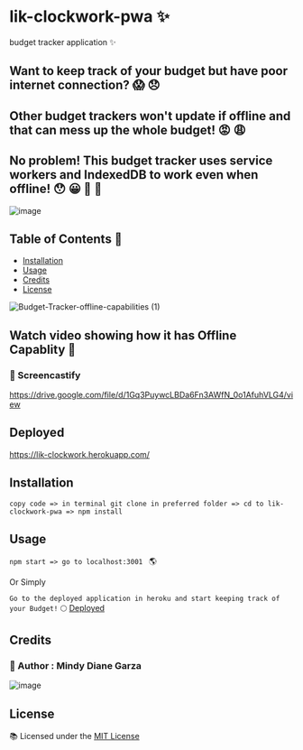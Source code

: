# lik-clockwork-pwa :sparkles:
budget tracker application :sparkles:

## Want to keep track of your budget but have poor internet connection? :scream: :disappointed:

## Other budget trackers won't update if offline and that can mess up the whole budget! :rage: :weary:

## No problem! This budget tracker uses service workers and IndexedDB to work even when offline! :hushed: :grinning:   :heartbeat: :revolving_hearts:

![image](https://user-images.githubusercontent.com/80286982/133946486-fdf5477f-462b-43c0-a080-468e98313c51.png)

## Table of Contents :fallen_leaf:

* [Installation](#installation)   
* [Usage](#usage)    
* [Credits](#credits)    
* [License](#license)    

![Budget-Tracker-offline-capabilities (1)](https://user-images.githubusercontent.com/80286982/133948787-37bfaafe-9a1c-4965-ab48-0d983b5d535d.gif)

## Watch video showing how it has Offline Capablity :eyes:

### :tada: Screencastify 

https://drive.google.com/file/d/1Gq3PuywcLBDa6Fn3AWfN_0o1AfuhVLG4/view

## Deployed 

https://lik-clockwork.herokuapp.com/

## Installation 

` copy code => in terminal git clone in preferred folder => cd to lik-clockwork-pwa => npm install `

## Usage
`npm start => go to localhost:3001 `
:earth_americas:

 Or Simply  

` Go to the deployed application in heroku and start keeping track of your Budget! ` :full_moon:
 [Deployed](#deployed)

## Credits

### :seedling: Author : Mindy Diane Garza 

![image](https://user-images.githubusercontent.com/80286982/132966193-7ea60c44-beea-461a-806f-04678beb1fb8.png)

## License 

:books: Licensed under the [MIT License](LICENSE)